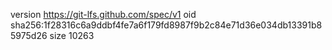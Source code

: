 version https://git-lfs.github.com/spec/v1
oid sha256:1f28316c6a9ddbf4fe7a6f179fd8987f9b2c84e71d36e034db13391b85975d26
size 10263
